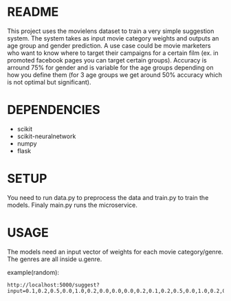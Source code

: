 README
======
This project uses the movielens dataset to train a very simple suggestion system. The system takes as input movie category weights and outputs an age group and gender prediction. A use case could be movie marketers who
want to know where to target their campaigns for a certain film (ex. in promoted facebook pages you can target certain groups). Accuracy is arround 75% for gender and is variable for the age groups depending on how you define them (for 3 age groups we get around 50% accuracy which is not optimal but significant).

DEPENDENCIES
============

- scikit
- scikit-neuralnetwork
- numpy
- flask

SETUP
=====
You need to run data.py to preprocess the data and train.py to train the models. Finaly main.py runs the microservice.

USAGE
=====
The models need an input vector of weights for each movie category/genre. The genres are all inside u.genre. 

example(random):

    http://localhost:5000/suggest?input=0.1,0.2,0.5,0.0,1.0,0.2,0.0,0.0,0.0,0.2,0.1,0.2,0.5,0.0,1.0,0.2,0.0,0.0,0.0